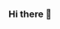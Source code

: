 ### Hi there 👋

<!--
**arijrahman/arijrahman** is a ✨ _special_ ✨ repository because its `README.md` (this file) appears on your GitHub profile.

Here are some ideas to get you started:

###  🔭 I’m currently working on ...machine
- 🌱 I’m currently learning OPEN CV
- 👯 I’m looking to collaborate on ...oo
- 🤔 I’m looking for help with an internship
- 💬 Ask me about ...
- 📫 How to reach me: rahman.arij@gmail.com
- 😄 Pronouns: ...
- ⚡ Fun fact: ...
-->
